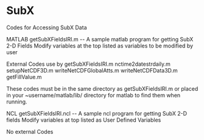 # SubX
Codes for Accessing SubX Data

MATLAB
getSubXFieldsIRI.m -- A sample matlab program for getting SubX 2-D Fields
  Modify variables at the top listed as variables to be modified by user

External Codes use by getSubXFieldsIRI.m
nctime2datestrdaily.m   
setupNetCDF3D.m
writeNetCDFGlobalAtts.m
writeNetCDFData3D.m
getFillValue.m

These codes must be in the same directory as getSubXFieldsIRI.m or placed in your ~username/matlab/lib/ directory for matlab to find them when running. 

NCL
getSubXFieldsIRI.ncl -- A sample ncl program for getting SubX 2-D fields
Modify variables at top listed as User Defined Variables

No external Codes

